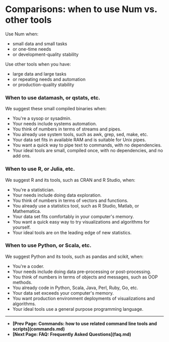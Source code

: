 # Comparisons: when to use Num vs. other tools

Use Num when:

  * small data and small tasks
  * or one-time needs
  * or development-quality stability

Use other tools when you have:

   * large data and large tasks
   * or repeating needs and automation
   *  or production-quality stability

### When to use datamash, or qstats, etc.

We suggest these small compiled binaries when:

* You're a sysop or sysadmin.
* Your needs include systems automation.
* You think of numbers in terms of streams and pipes.
* You already use system tools, such as awk, grep, sed, make, etc.
* Your data set fits in available RAM and is suitable for Unix pipes.
* You want a quick way to pipe text to commands, with no dependencies.
* Your ideal tools are small, compiled once, with no dependencies, and no add ons.

### When to use R, or Julia, etc.

We suggest R and its tools, such as CRAN and R Studio, when:

* You're a statistician.
* Your needs include doing data exploration.
* You think of numbers in terms of vectors and functions.
* You already use a statistics tool, such as R Studio, Matlab, or Mathematica.
* Your data set fits comfortably in your computer's memory.
* You want a quick easy way to try visualizations and algorithms for yourself.
* Your ideal tools are on the leading edge of new statistics.

### When to use Python, or Scala, etc.

We suggest Python and its tools, such as pandas and scikit, when:

* You're a coder.
* Your needs include doing data pre-processing or post-processing.
* You think of numbers in terms of objects and messages, such as OOP methods.
* You already code in Python, Scala, Java, Perl, Ruby, Go, etc.
* Your data set exceeds your computer's memory.
* You want production environment deployments of visualizations and algorithms.
* Your ideal tools use a general purpose programming language.


<p><hr>
<nav>
<ul>
<li><b>[Prev Page: Commands: how to use related command line tools and scripts](commands.md)</b></li>
<li><b>[Next Page: FAQ: Frequently Asked Questions](faq.md)</b></li>
</ul>
</nav>
